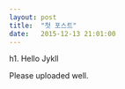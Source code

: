```yaml
---
layout: post
title:  "첫 포스트"
date:   2015-12-13 21:01:00
---
```


h1. Hello Jykll

Please uploaded well.

